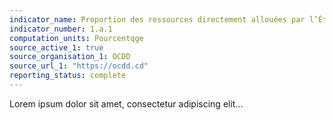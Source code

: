```yaml
---
indicator_name: Proportion des ressources directement allouées par l’État à des programmes de réduction de la pauvreté
indicator_number: 1.a.1
computation_units: Pourcentqge
source_active_1: true
source_organisation_1: OCDD
source_url_1: "https://ocdd.cd"
reporting_status: complete
---
```

Lorem ipsum dolor sit amet, consectetur adipiscing elit...